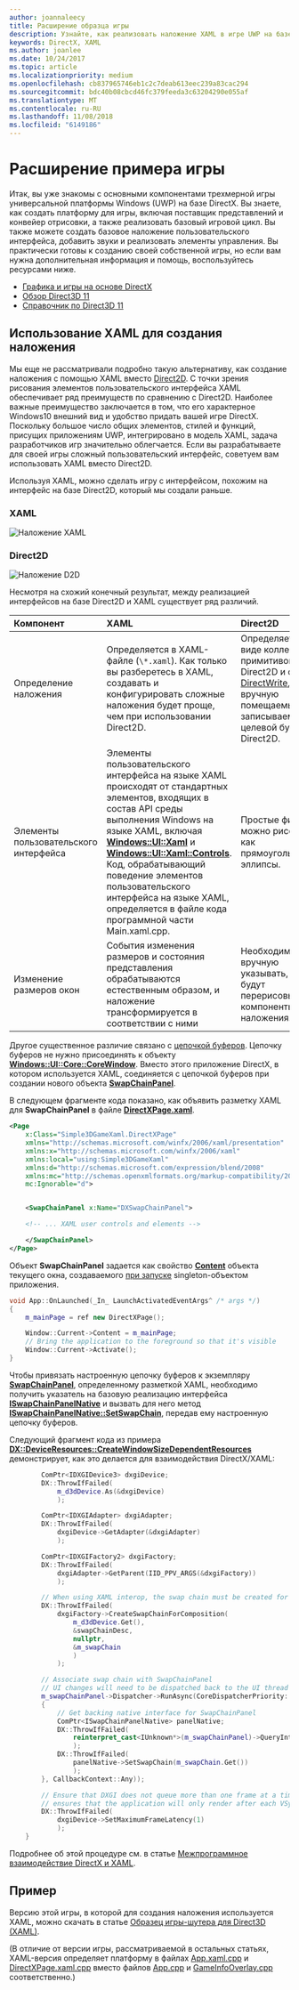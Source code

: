 ```yaml
---
author: joannaleecy
title: Расширение образца игры
description: Узнайте, как реализовать наложение XAML в игре UWP на базе DirectX.
keywords: DirectX, XAML
ms.author: joanlee
ms.date: 10/24/2017
ms.topic: article
ms.localizationpriority: medium
ms.openlocfilehash: cb837965746eb1c2c7deab613eec239a83cac294
ms.sourcegitcommit: bdc40b08cbcd46fc379feeda3c63204290e055af
ms.translationtype: MT
ms.contentlocale: ru-RU
ms.lasthandoff: 11/08/2018
ms.locfileid: "6149186"
---
```

# <a name="extend-the-game-sample"></a>Расширение примера игры

Итак, вы уже знакомы с основными компонентами трехмерной игры универсальной платформы Windows (UWP) на базе DirectX. Вы знаете, как создать платформу для игры, включая поставщик представлений и конвейер отрисовки, а также реализовать базовый игровой цикл. Вы также можете создать базовое наложение пользовательского интерфейса, добавить звуки и реализовать элементы управления. Вы практически готовы к созданию своей собственной игры, но если вам нужна дополнительная информация и помощь, воспользуйтесь ресурсами ниже.

-   [Графика и игры на основе DirectX](https://msdn.microsoft.com/library/windows/desktop/ee663274)
-   [Обзор Direct3D 11](https://msdn.microsoft.com/library/windows/desktop/ff476345)
-   [Справочник по Direct3D 11](https://msdn.microsoft.com/library/windows/desktop/ff476147)

## <a name="using-xaml-for-the-overlay"></a>Использование XAML для создания наложения


Мы еще не рассматривали подробно такую альтернативу, как создание наложения с помощью XAML вместо [Direct2D](https://msdn.microsoft.com/library/windows/desktop/dd370990). С точки зрения рисования элементов пользовательского интерфейса XAML обеспечивает ряд преимуществ по сравнению с Direct2D. Наиболее важные преимущество заключается в том, что его характерное Windows10 внешний вид и удобство придать вашей игре DirectX. Поскольку большое число общих элементов, стилей и функций, присущих приложениям UWP, интегрировано в модель XAML, задача разработчиков игр значительно облегчается. Если вы разрабатываете для своей игры сложный пользовательский интерфейс, советуем вам использовать XAML вместо Direct2D.

Используя XAML, можно сделать игру с интерфейсом, похожим на интерфейс на базе Direct2D, который мы создали раньше.

### <a name="xaml"></a>XAML
![Наложение XAML](./images/simple-dx-game-extend-xaml.PNG)

### <a name="direct2d"></a>Direct2D
![Наложение D2D](./images/simple-dx-game-extend-d2d.PNG)

Несмотря на схожий конечный результат, между реализацией интерфейсов на базе Direct2D и XAML существует ряд различий.

Компонент | XAML| Direct2D
:----------|:----------- | :-----------
Определение наложения | Определяется в XAML-файле (`\*.xaml`). Как только вы разберетесь в XAML, создавать и конфигурировать сложные наложения будет проще, чем при использовании Direct2D.| Определяется в виде коллекции примитивов Direct2D и строк [DirectWrite](https://msdn.microsoft.com/library/windows/desktop/dd368038), вручную помещаемых и записываемых в целевой буфер Direct2D. 
Элементы пользовательского интерфейса | Элементы пользовательского интерфейса на языке XAML происходят от стандартных элементов, входящих в состав API среды выполнения Windows на языке XAML, включая [**Windows::UI::Xaml**](https://msdn.microsoft.com/library/windows/apps/br209045) и [**Windows::UI::Xaml::Controls**](https://msdn.microsoft.com/library/windows/apps/br227716). Код, обрабатывающий поведение элементов пользовательского интерфейса на языке XAML, определяется в файле кода программной части Main.xaml.cpp. | Простые фигуры можно рисовать как прямоугольники и эллипсы.
Изменение размеров окон | События изменения размеров и состояния представления обрабатываются естественным образом, и наложение трансформируется в соответствии с ними | Необходимо вручную указывать, как будут перерисовываться компоненты наложения.


Другое существенное различие связано с [цепочкой буферов](https://docs.microsoft.com/windows/uwp/graphics-concepts/swap-chains). Цепочку буферов не нужно присоединять к объекту [**Windows::UI::Core::CoreWindow**](https://docs.microsoft.com/uwp/api/windows.ui.core.corewindow). Вместо этого приложение DirectX, в котором используется XAML, соединяется с цепочкой буферов при создании нового объекта [**SwapChainPanel**](https://docs.microsoft.com/uwp/api/windows.ui.xaml.controls.swapchainpanel). 

В следующем фрагменте кода показано, как объявить разметку XAML для **SwapChainPanel** в файле [**DirectXPage.xaml**](https://github.com/Microsoft/Windows-universal-samples/blob/6370138b150ca8a34ff86de376ab6408c5587f5d/Samples/Simple3DGameXaml/cpp/DirectXPage.xaml).
```xml
<Page
    x:Class="Simple3DGameXaml.DirectXPage"
    xmlns="http://schemas.microsoft.com/winfx/2006/xaml/presentation"
    xmlns:x="http://schemas.microsoft.com/winfx/2006/xaml"
    xmlns:local="using:Simple3DGameXaml"
    xmlns:d="http://schemas.microsoft.com/expression/blend/2008"
    xmlns:mc="http://schemas.openxmlformats.org/markup-compatibility/2006"
    mc:Ignorable="d">


    <SwapChainPanel x:Name="DXSwapChainPanel">

    <!-- ... XAML user controls and elements -->

    </SwapChainPanel>
</Page>
```

Объект **SwapChainPanel** задается как свойство [**Content**](https://docs.microsoft.com/uwp/api/Windows.UI.Xaml.Window.Content) объекта текущего окна, создаваемого [при запуске](https://github.com/Microsoft/Windows-universal-samples/blob/6370138b150ca8a34ff86de376ab6408c5587f5d/Samples/Simple3DGameXaml/cpp/App.xaml.cpp#L45-L51) singleton-объектом приложения.

```cpp
void App::OnLaunched(_In_ LaunchActivatedEventArgs^ /* args */)
{
    m_mainPage = ref new DirectXPage();

    Window::Current->Content = m_mainPage;
    // Bring the application to the foreground so that it's visible
    Window::Current->Activate();
}
```


Чтобы привязать настроенную цепочку буферов к экземпляру [**SwapChainPanel**](https://docs.microsoft.com/uwp/api/Windows.UI.Xaml.Controls.SwapChainPanel), определенному разметкой XAML, необходимо получить указатель на базовую реализацию интерфейса [**ISwapChainPanelNative**](https://msdn.microsoft.com/library/dn302143) и вызвать для него метод [**ISwapChainPanelNative::SetSwapChain**](https://msdn.microsoft.com/library/windows/desktop/dn302144), передав ему настроенную цепочку буферов. 

Следующий фрагмент кода из примера [**DX::DeviceResources::CreateWindowSizeDependentResources**](https://github.com/Microsoft/Windows-universal-samples/blob/6370138b150ca8a34ff86de376ab6408c5587f5d/Samples/Simple3DGameXaml/cpp/Common/DeviceResources.cpp#L218-L521) демонстрирует, как это делается для взаимодействия DirectX/XAML:

```cpp
        ComPtr<IDXGIDevice3> dxgiDevice;
        DX::ThrowIfFailed(
            m_d3dDevice.As(&dxgiDevice)
            );

        ComPtr<IDXGIAdapter> dxgiAdapter;
        DX::ThrowIfFailed(
            dxgiDevice->GetAdapter(&dxgiAdapter)
            );

        ComPtr<IDXGIFactory2> dxgiFactory;
        DX::ThrowIfFailed(
            dxgiAdapter->GetParent(IID_PPV_ARGS(&dxgiFactory))
            );

        // When using XAML interop, the swap chain must be created for composition.
        DX::ThrowIfFailed(
            dxgiFactory->CreateSwapChainForComposition(
                m_d3dDevice.Get(),
                &swapChainDesc,
                nullptr,
                &m_swapChain
                )
            );

        // Associate swap chain with SwapChainPanel
        // UI changes will need to be dispatched back to the UI thread
        m_swapChainPanel->Dispatcher->RunAsync(CoreDispatcherPriority::High, ref new DispatchedHandler([=]()
        {
            // Get backing native interface for SwapChainPanel
            ComPtr<ISwapChainPanelNative> panelNative;
            DX::ThrowIfFailed(
                reinterpret_cast<IUnknown*>(m_swapChainPanel)->QueryInterface(IID_PPV_ARGS(&panelNative))
                );
            DX::ThrowIfFailed(
                panelNative->SetSwapChain(m_swapChain.Get())
                );
        }, CallbackContext::Any));

        // Ensure that DXGI does not queue more than one frame at a time. This both reduces latency and
        // ensures that the application will only render after each VSync, minimizing power consumption.
        DX::ThrowIfFailed(
            dxgiDevice->SetMaximumFrameLatency(1)
            );
    }
```

Подробнее об этой процедуре см. в статье [Межпрограммное взаимодействие DirectX и XAML](directx-and-xaml-interop.md).

## <a name="sample"></a>Пример

Версию этой игры, в которой для создания наложения используется XAML, можно скачать в статье [Образец игры-шутера для Direct3D (XAML)](https://github.com/Microsoft/Windows-universal-samples/tree/master/Samples/Simple3DGameXaml).


(В отличие от версии игры, рассматриваемой в остальных статьях, XAML-версия определяет платформу в файлах [App.xaml.cpp](https://github.com/Microsoft/Windows-universal-samples/blob/6370138b150ca8a34ff86de376ab6408c5587f5d/Samples/Simple3DGameXaml/cpp/App.xaml.cpp) и [DirectXPage.xaml.cpp](https://github.com/Microsoft/Windows-universal-samples/blob/6370138b150ca8a34ff86de376ab6408c5587f5d/Samples/Simple3DGameXaml/cpp/DirectXPage.xaml.cpp) вместо файлов [App.cpp](https://github.com/Microsoft/Windows-universal-samples/blob/6370138b150ca8a34ff86de376ab6408c5587f5d/Samples/Simple3DGameDX/cpp/App.cpp) и [GameInfoOverlay.cpp](https://github.com/Microsoft/Windows-universal-samples/blob/6370138b150ca8a34ff86de376ab6408c5587f5d/Samples/Simple3DGameDX/cpp/GameInfoOverlay.cpp) соответственно.)